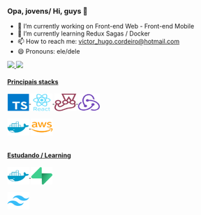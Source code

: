 ### Opa, jovens/ Hi, guys 👋

- 🔭 I’m currently working on Front-end Web - Front-end Mobile
- 🌱 I’m currently learning Redux Sagas / Docker
- 📫 How to reach me: victor_hugo.cordeiro@hotmail.com
- 😄 Pronouns: ele/dele

<div>
  <a href="https://github.com/VictorHCord">
    <img height="180em" src="https://github-readme-stats.vercel.app/api?username=VictorHCord&theme=dark&show_icons=true">
    <img height="180em" src="https://github-readme-stats.vercel.app/api/top-langs/?username=anuraghazra&layout=compact&theme=dark">
</div>
<div style="display: inline_block">
  <h4><b>Principais stacks</b></h4>
<img align="center" alt="Victor Cordeiro - Typescript" height="40" width="50" src="https://raw.githubusercontent.com/devicons/devicon/master/icons/typescript/typescript-plain.svg">
<img align="center" alt="Victor Cordeiro - React (JS/NATIVE)" height="40" width="50" src="https://raw.githubusercontent.com/devicons/devicon/master/icons/react/react-original-wordmark.svg">
  <img align="center" alt="Victor Cordeiro - Jest" height="40" width="50" src="https://raw.githubusercontent.com/devicons/devicon/master/icons/jest/jest-plain.svg">
<img align="center" alt="Victor Cordeiro - Redux" height="40" width="50" src="https://raw.githubusercontent.com/devicons/devicon/master/icons/redux/redux-original.svg">
<br><br>
<img align="center" alt="Victor Cordeiro - Docker" height="40" width="50" src="https://raw.githubusercontent.com/devicons/devicon/master/icons/docker/docker-plain.svg">
<img align="center" alt="Victor Cordeiro - AWS" height="40" width="50" src="https://github.com/devicons/devicon/blob/master/icons/amazonwebservices/amazonwebservices-plain-wordmark.svg"><br><br>
<h4><b>Estudando / Learning </b></h4>
<img align="center" alt="Victor Cordeiro - Docker" height="40" width="50" src="https://raw.githubusercontent.com/devicons/devicon/master/icons/docker/docker-plain.svg">
<img align="center" alt="Victor Cordeiro - Supabase" height="40" width="50" src="https://raw.githubusercontent.com/devicons/devicon/master/icons/supabase/supabase-original.svg"><br><br>
<img align="center" alt="Victor Cordeiro - Tailwind" height="40" width="50" src="https://raw.githubusercontent.com/devicons/devicon/master/icons/tailwindcss/tailwindcss-original.svg"> <br><br>
</div>
